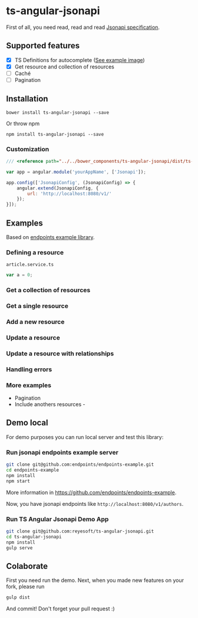 # ts-angular-jsonapi

First of all, you need read, read and read [Jsonapi specification](http://jsonapi.org/).

## Supported features

- [x] TS Definitions for autocomplete ([See example image](https://github.com/reyesoft/ts-angular-jsonapi/wiki/Autocomplete))
- [x] Get resource and collection of resources
- [ ] Caché
- [ ] Pagination

## Installation

```
bower install ts-angular-jsonapi --save
```

Or throw npm

```
npm install ts-angular-jsonapi --save
```

### Customization

```javascript
/// <reference path="../../bower_components/ts-angular-jsonapi/dist/ts-angular-jsonapi.d.ts"/>

var app = angular.module('yourAppName', ['Jsonapi']);

app.config(['JsonapiConfig', (JsonapiConfig) => {
    angular.extend(JsonapiConfig, {
        url: 'http://localhost:8080/v1/'
    });
}]);
```

## Examples

Based on [endpoints example library](https://github.com/endpoints/endpoints-example/).

### Defining a resource

`article.service.ts`

```javascript
var a = 0;
```

### Get a collection of resources

### Get a single resource

### Add a new resource

### Update a resource

### Update a resource with relationships

### Handling errors

### More examples

- Pagination
- Include anothers resources -

## Demo local

For demo purposes you can run local server and test this library:

### Run jsonapi endpoints example server

```bash
git clone git@github.com:endpoints/endpoints-example.git
cd endpoints-example
npm install
npm start
```

More information in <https://github.com/endpoints/endpoints-example>.

Now, you have jsonapi endpoints like `http://localhost:8080/v1/authors`.

### Run TS Angular Jsonapi Demo App

```bash
git clone git@github.com:reyesoft/ts-angular-jsonapi.git
cd ts-angular-jsonapi
npm install
gulp serve
```

## Colaborate

First you need run the demo. Next, when you made new features on your fork, please run

```bash
gulp dist
```

And commit! Don't forget your pull request :)
